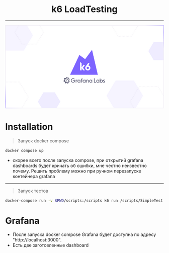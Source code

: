 <div align="center">
	     <h1>k6 LoadTesting</h1>
</div>

---

<img src="k6_logo.png">

# Installation
> Запуск docker compose
```bash
docker compose up
```
- скорее всего после запуска compose, при открытий grafana dashboards будет кричать об ошибки,
мне честно неизвестно почему. Решить проблему можно при ручном перезапуске контейнера grafana
---
> Запуск тестов
```bash
docker-compose run -v $PWD/scripts:/scripts k6 run /scripts/SimpleTest.js
```

# Grafana
- После запуска docker compose Grafana будет доступна по адресу "http://localhost:3000".
- Есть две заготовленные dashboard
